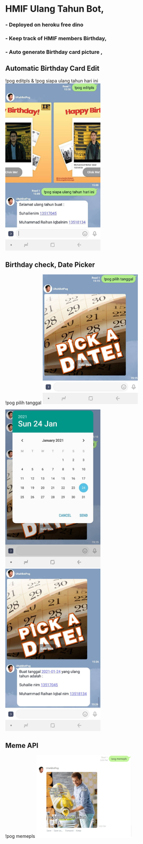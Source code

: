 # HMIF Ulang Tahun Bot,

### - Deployed on heroku free dino

### - Keep track of HMIF members Birthday,

### - Auto generate Birthday card picture ,

## Automatic Birthday Card Edit 
!pog editpls & !pog siapa ulang tahun hari ini
<img src="static/903202.jpg" width="300">

## Birthday check, Date Picker 
!pog pilih tanggal
<img src="static/Zero.jpg" width="300">

<img src="static/One.jpg" width="300">

<img src="static/two.jpg" width="300">

## Meme API
!pog memepls
<img src="static/1611475777582.jpg" width="300">

